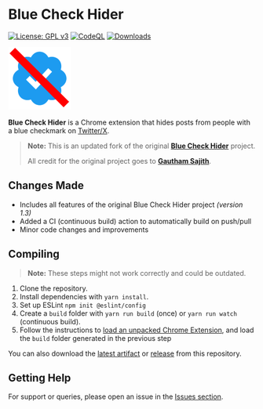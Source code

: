 # Blue Check Hider

[![License: GPL v3](https://img.shields.io/badge/License-GPLv3-blue.svg)](https://www.gnu.org/licenses/gpl-3.0)
[![CodeQL](https://github.com/Foulest/blue-check-hider/actions/workflows/github-code-scanning/codeql/badge.svg)](https://github.com/Foulest/blue-check-hider/actions/workflows/github-code-scanning/codeql)
[![Downloads](https://img.shields.io/github/downloads/Foulest/blue-check-hider/total.svg)](https://github.com/Foulest/blue-check-hider/releases)

![Icon](./public/icon-128.png)

**Blue Check Hider** is a Chrome extension that hides posts from people with a blue checkmark
on [Twitter/X](https://twitter.com).

> **Note:** This is an updated fork of the original **[Blue Check Hider](https://github.com/gsajith/blue-check-hider)**
> project.
>
> All credit for the original project goes to **[Gautham Sajith](https://github.com/gsajith)**.

## Changes Made

- Includes all features of the original Blue Check Hider project *(version 1.3)*
- Added a CI (continuous build) action to automatically build on push/pull
- Minor code changes and improvements

## Compiling

> **Note:** These steps might not work correctly and could be outdated.

1. Clone the repository.
2. Install dependencies with `yarn install`.
3. Set up ESLint `npm init @eslint/config`
4. Create a `build` folder with `yarn run build` (once) or `yarn run watch` (continuous build).
5. Follow the instructions
   to [load an unpacked Chrome Extension](https://developer.chrome.com/docs/extensions/mv3/getstarted/development-basics/#load-unpacked),
   and load the `build` folder generated in the previous step

You can also download the [latest artifact](https://github.com/Foulest/blue-check-hider/actions)
or [release](https://github.com/Foulest/blue-check-hider/releases) from this repository.

## Getting Help

For support or queries, please open an issue in
the [Issues section](https://github.com/Foulest/blue-check-hider/issues).
